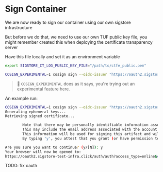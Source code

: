 # Sign Container

We are now ready to sign our container using our own sigstore infrastructure

But before we do that, we need to use our own TUF public key file, you might remember created this when deploying the certificate transparency server

Have this file locally and set it as an environment variable

```bash
export SIGSTORE_CT_LOG_PUBLIC_KEY_FILE="/path/to/ctfe_public.pem"
```

```bash
COSIGN_EXPERIMENTAL=1 cosign sign --oidc-issuer "https://oauth2.sigstore-aws-example.com/auth" --fulcio-url "https://fulcio.sigstore-aws-example.com" --rekor-url "https://rekor.sigstore-aws-example.com" <dockerhub_user>/sigstore-thw:latest
```

> :notebook: `COSIGN_EXPERIMENTAL` does as it says, you're trying out an experimental feature here.

An example run:

```bash
COSIGN_EXPERIMENTAL=1 cosign sign --oidc-issuer "https://oauth2.sigstore-aws-example.com/auth" --fulcio-url "https://fulcio.sigstore-aws-example.com" --rekor-url "https://rekor.sigstore-aws-example.com" mayacostantini/sigstore-thw:latest
Generating ephemeral keys...
Retrieving signed certificate...

        Note that there may be personally identifiable information associated with this signed artifact.
        This may include the email address associated with the account with which you authenticate.
        This information will be used for signing this artifact and will be stored in public transparency logs and cannot be removed later.
        By typing 'y', you attest that you grant (or have permission to grant) and agree to have this information stored permanently in transparency logs.

Are you sure you want to continue? (y/[N]): y
Your browser will now be opened to:
https://oauth2.sigstore-test-infra.click/auth/auth?access_type=online&client_id=sigstore&code_challenge=-YrhBfsskEMHE7rlOz4jeCZkqff847vWyswuaaIApXs&code_challenge_method=S256&nonce=2HH9keJQ2fYgBeTFUCxVumwno8y&redirect_uri=http%3A%2F%2Flocalhost%3A36705%2Fauth%2Fcallback&response_type=code&scope=openid+email&state=2HH9kXxXseJTyHsPUiDSnX3F3AX

```

TODO: fix oauth 